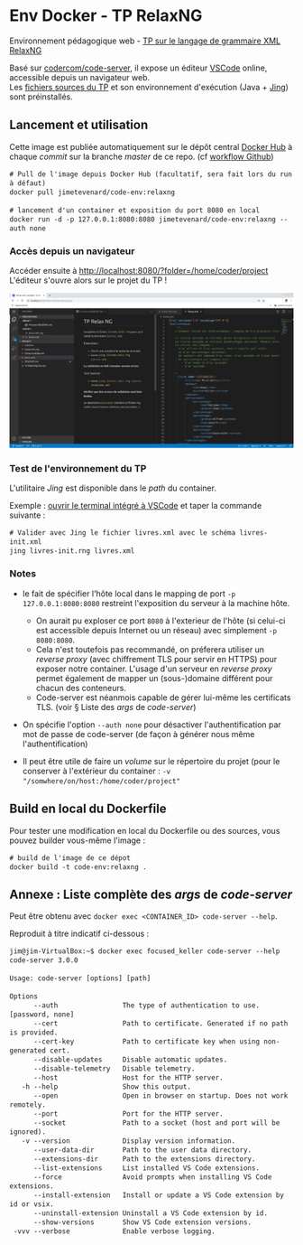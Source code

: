 # Env Docker - TP RelaxNG

Environnement pédagogique web - [TP sur le langage de grammaire XML RelaxNG](https://relaxng.org/)

Basé sur [codercom/code-server](https://github.com/cdr/code-server), il expose un éditeur [VSCode](https://code.visualstudio.com/) online, accessible depuis un navigateur web.  
Les [fichiers sources du TP](https://github.com/jimetevenard/TP-RelaxNg.git) et son environnement d'exécution (Java + [Jing](https://github.com/relaxng/jing-trang)) sont préinstallés.

## Lancement et utilisation

Cette image est publiée automatiquement sur le dépôt central [Docker Hub](https://hub.docker.com/r/jimetevenard/code-env/tags) à chaque *commit* sur la branche *master* de ce repo. (cf [workflow Github](.github/workflows/docker-image.yml))

````
# Pull de l'image depuis Docker Hub (facultatif, sera fait lors du run à défaut)
docker pull jimetevenard/code-env:relaxng

# lancement d'un container et exposition du port 8080 en local
docker run -d -p 127.0.0.1:8080:8080 jimetevenard/code-env:relaxng --auth none
````

### Accès depuis un navigateur

Accéder ensuite à <http://localhost:8080/?folder=/home/coder/project>  
L'éditeur s'ouvre alors sur le projet du TP !

![Screenshot Code Server](docs/screenshot-code-env-rng.png)

### Test de l'environnement du TP

L'utilitaire *Jing* est disponible dans le *path* du container.

Exemple : [ouvrir le terminal intégré à VSCode](https://code.visualstudio.com/docs/editor/integrated-terminal) et taper la commande suivante :

````
# Valider avec Jing le fichier livres.xml avec le schéma livres-init.xml
jing livres-init.rng livres.xml
````

### Notes

* le fait de spécifier l'hôte local dans le mapping de port `-p 127.0.0.1:8080:8080` restreint l'exposition du serveur à la machine hôte.

  * On aurait pu exploser ce port `8080` à l'exterieur de l'hôte (si celui-ci est accessible depuis Internet ou un réseau) avec simplement `-p 8080:8080`.
  * Cela n'est toutefois pas recommandé, on préferera utiliser un *reverse proxy* (avec chiffrement TLS pour servir en HTTPS) pour exposer notre container. L'usage d'un serveur en *reverse proxy* permet également de mapper un (sous-)domaine différent pour chacun des conteneurs.  
  * Code-server est néanmois capable de gérer lui-même les certificats TLS. (voir § Liste des *args* de *code-server*)

* On spécifie l'option `--auth none` pour désactiver l'authentification par mot de passe de code-server (de façon à générer nous même l'authentification)

* Il peut être utile de faire un *volume* sur le répertoire du projet (pour le conserver à l'extérieur du container : `-v "/somwhere/on/host:/home/coder/project"`

## Build en local du Dockerfile

Pour tester une modification en local du Dockerfile ou des sources, vous pouvez builder vous-même l'image :

````
# build de l'image de ce dépot
docker build -t code-env:relaxng .
````

## Annexe : Liste complète des *args* de *code-server*

Peut être obtenu avec `docker exec <CONTAINER_ID> code-server --help`.

Reproduit à titre indicatif ci-dessous :

````
jim@jim-VirtualBox:~$ docker exec focused_keller code-server --help
code-server 3.0.0

Usage: code-server [options] [path]

Options
      --auth                The type of authentication to use. [password, none]
      --cert                Path to certificate. Generated if no path is provided.
      --cert-key            Path to certificate key when using non-generated cert.
      --disable-updates     Disable automatic updates.
      --disable-telemetry   Disable telemetry.
      --host                Host for the HTTP server.
   -h --help                Show this output.
      --open                Open in browser on startup. Does not work remotely.
      --port                Port for the HTTP server.
      --socket              Path to a socket (host and port will be ignored).
   -v --version             Display version information.
      --user-data-dir       Path to the user data directory.
      --extensions-dir      Path to the extensions directory.
      --list-extensions     List installed VS Code extensions.
      --force               Avoid prompts when installing VS Code extensions.
      --install-extension   Install or update a VS Code extension by id or vsix.
      --uninstall-extension Uninstall a VS Code extension by id.
      --show-versions       Show VS Code extension versions.
 -vvv --verbose             Enable verbose logging.
````

